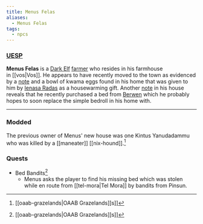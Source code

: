 ```yaml
---
title: Menus Felas
aliases:
  - Menus Felas
tags:
  - npcs
---
```

### [UESP](https://en.uesp.net/wiki/Morrowind:Menus_Felas)
**Menus Felas** is a [Dark Elf](https://en.uesp.net/wiki/Morrowind:Dark_Elf "Morrowind:Dark Elf") [farmer](https://en.uesp.net/wiki/Morrowind:Farmer "Morrowind:Farmer") who resides in his farmhouse in [[vos|Vos]]. He appears to have recently moved to the town as evidenced by a [note](https://en.uesp.net/wiki/Morrowind:Note_to_Menus "Morrowind:Note to Menus") and a bowl of kwama eggs found in his home that was given to him by [Ienasa Radas](https://en.uesp.net/wiki/Morrowind:Ienasa_Radas "Morrowind:Ienasa Radas") as a housewarming gift. Another [note](https://en.uesp.net/wiki/Morrowind:Note_from_Berwen "Morrowind:Note from Berwen") in his house reveals that he recently purchased a bed from [Berwen](https://en.uesp.net/wiki/Morrowind:Berwen "Morrowind:Berwen") which he probably hopes to soon replace the simple bedroll in his home with.

***
### Modded
The previous owner of Menus' new house was one Kintus Yanudadammu who was killed by a [[maneater]] [[nix-hound]].[^1]
### Quests
* Bed Bandits[^1]
	* Menus asks the player to find his missing bed which was stolen while en route from [[tel-mora|Tel Mora]] by bandits from Pinsun.

[^1]: [[oaab-grazelands|OAAB Grazelands]]s]]